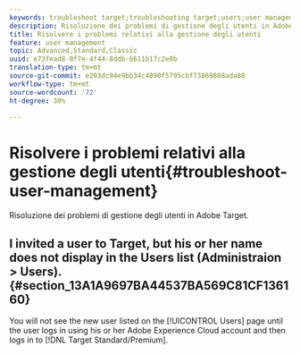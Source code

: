 ```yaml
---
keywords: troubleshoot target;troubleshooting target;users;user management
description: Risoluzione dei problemi di gestione degli utenti in Adobe Target.
title: Risolvere i problemi relativi alla gestione degli utenti
feature: user management
topic: Advanced,Standard,Classic
uuid: e73fead8-0f7e-4f44-8ddb-6611b17c2e8b
translation-type: tm+mt
source-git-commit: e203dc94e9bb34c4090f5795cbf73869808ada88
workflow-type: tm+mt
source-wordcount: '72'
ht-degree: 30%

---
```



# Risolvere i problemi relativi alla gestione degli utenti{#troubleshoot-user-management}

Risoluzione dei problemi di gestione degli utenti in Adobe Target.

## I invited a user to Target, but his or her name does not display in the Users list (Administraion > Users). {#section_13A1A9697BA44537BA569C81CF136160}

You will not see the new user listed on the [!UICONTROL Users] page until the user logs in using his or her Adobe Experience Cloud account and then logs in to [!DNL Target Standard/Premium].